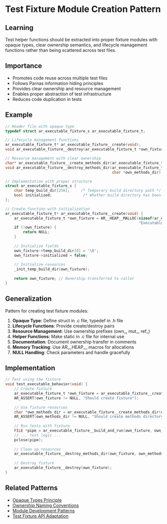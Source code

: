 # Test Fixture Module Creation Pattern

## Learning
Test helper functions should be extracted into proper fixture modules with opaque types, clear ownership semantics, and lifecycle management functions rather than being scattered across test files.

## Importance
- Promotes code reuse across multiple test files
- Follows Parnas information hiding principles
- Provides clear ownership and resource management
- Enables proper abstraction of test infrastructure
- Reduces code duplication in tests

## Example
```c
// Header file with opaque type
typedef struct ar_executable_fixture_s ar_executable_fixture_t;

// Lifecycle management functions
ar_executable_fixture_t* ar_executable_fixture__create(void);
void ar_executable_fixture__destroy(ar_executable_fixture_t *own_fixture);

// Resource management with clear ownership
char* ar_executable_fixture__create_methods_dir(ar_executable_fixture_t *mut_fixture);
void ar_executable_fixture__destroy_methods_dir(ar_executable_fixture_t *mut_fixture,
                                                char *own_methods_dir);

// Implementation with proper structure
struct ar_executable_fixture_s {
    char temp_build_dir[256];     /* Temporary build directory path */
    bool initialized;              /* Whether build directory has been initialized */
};

// Create function with initialization
ar_executable_fixture_t* ar_executable_fixture__create(void) {
    ar_executable_fixture_t *own_fixture = AR__HEAP__MALLOC(sizeof(ar_executable_fixture_t), 
                                                            "Executable fixture");
    if (!own_fixture) {
        return NULL;
    }
    
    // Initialize fields
    own_fixture->temp_build_dir[0] = '\0';
    own_fixture->initialized = false;
    
    // Initialize resources
    _init_temp_build_dir(own_fixture);
    
    return own_fixture; // Ownership transferred to caller
}
```

## Generalization
Pattern for creating test fixture modules:
1. **Opaque Type**: Define struct in .c file, typedef in .h file
2. **Lifecycle Functions**: Provide create/destroy pairs
3. **Resource Management**: Use ownership prefixes (own_, mut_, ref_)
4. **Helper Functions**: Make static in .c file for internal use
5. **Documentation**: Document ownership transfer in comments
6. **Memory Tracking**: Use AR__HEAP__ macros for allocations
7. **NULL Handling**: Check parameters and handle gracefully

## Implementation
```c
// Test using the fixture
void test_executable_behavior(void) {
    // Create fixture
    ar_executable_fixture_t *own_fixture = ar_executable_fixture__create();
    AR_ASSERT(own_fixture != NULL, "Should create fixture");
    
    // Use fixture resources
    char *own_methods_dir = ar_executable_fixture__create_methods_dir(own_fixture);
    AR_ASSERT(own_methods_dir != NULL, "Should create methods directory");
    
    // Run tests with fixture
    FILE *pipe = ar_executable_fixture__build_and_run(own_fixture, own_methods_dir);
    // ... test logic ...
    pclose(pipe);
    
    // Clean up resources
    ar_executable_fixture__destroy_methods_dir(own_fixture, own_methods_dir);
    
    // Destroy fixture
    ar_executable_fixture__destroy(own_fixture);
}
```

## Related Patterns
- [Opaque Types Principle](opaque-types-principle.md)
- [Ownership Naming Conventions](ownership-naming-conventions.md)
- [Module Development Patterns](module-development-patterns.md)
- [Test Fixture API Adaptation](test-fixture-api-adaptation.md)